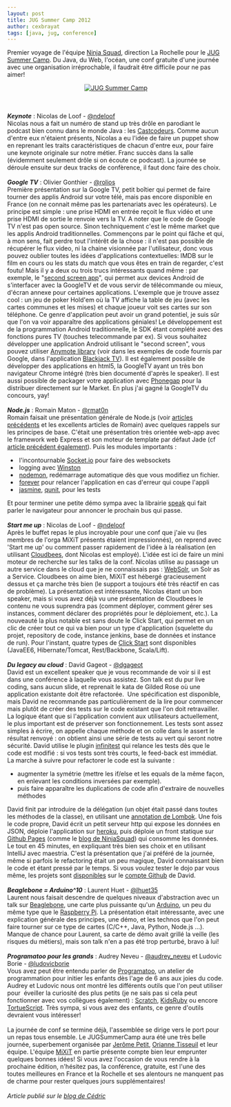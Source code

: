 ```yaml
---
layout: post
title: JUG Summer Camp 2012
author: cexbrayat
tags: [java, jug, conference]
---
```

Premier voyage de l'équipe <a href="https://ninja-squad.com">Ninja Squad</a>, direction La Rochelle pour le <a href="https://sites.google.com/site/jugsummercamp/">JUG Summer Camp</a>. Du Java, du Web, l'océan, une conf gratuite d'une journée avec une organisation irréprochable, il faudrait être difficile pour ne pas aimer!

<div style="text-align: center"><a href="http://www.jugsummercamp.org"><img title="JUG Summer Camp 2012" src="http://www.jugsummercamp.org/assets/images/logo-summercamp.png" alt="JUG Summer Camp"/></a></div>

<br/>
<br/>

___Keynote___&nbsp;:&nbsp;Nicolas de Loof -&nbsp;<a href="https://twitter.com/ndeloof">@ndeloof</a><br/>
Nicolas nous a fait un numéro de stand up très drôle en parodiant le podcast bien connu dans le monde Java : les <a href="http://lescastcodeurs.com/">Castcodeurs</a>. Comme aucun d'entre eux n'étaient présents, Nicolas a eu l'idée de faire un puppet show en reprenant les traits caractéristiques de chacun d'entre eux, pour faire une keynote originale sur notre métier. Franc succès dans la salle (évidemment seulement drôle si on écoute ce podcast).
La journée se déroule ensuite sur deux tracks de confèrence, il faut donc faire des choix.
<br/><br/>
___Google TV___ : Olivier Gonthier -&nbsp;<a href="http://twitter.com/rolios">@rolios</a><br/>
Première présentation sur la Google TV, petit boîtier qui permet de faire tourner des applis Android sur votre télé, mais pas encore disponible en France (on ne connait même pas les partenariats avec les opérateurs). Le principe est simple : une prise HDMI en entrée reçoit le flux vidéo et une prise HDMI de sortie le renvoie vers la TV. A noter que le code de Google TV n'est pas open source. Sinon techniquement c'est le même market que les applis Android traditionnelles.
Commençons par le point qui fâche et qui, à mon sens, fait perdre tout l'intérêt de la chose : il n'est pas possible de récupérer le flux video, ni la chaine visionnée par l'utilisateur, donc vous pouvez oublier toutes les idées d'applications contextuelles: IMDB sur le film en cours ou les stats du match que vous êtes en train de regarder, c'est foutu!
Mais il y a deux ou trois trucs intéressants quand même : par exemple, le "<a href="https://developers.google.com/tv/remote/">second screen app</a>", qui permet aux devices Android de s'interfacer avec la GoogleTV et de vous servir de télécommande ou mieux, d'écran annexe pour certaines applications. L'exemple que je trouve assez cool : un jeu de poker Hold'em où la TV affiche la table de jeu (avec les cartes communes et les mises) et chaque joueur voit ses cartes sur son téléphone. Ce genre d'application peut avoir un grand potentiel, je suis sûr que l'on va voir apparaître des applications géniales!
Le développement est de la programmation Android traditionnelle, le SDK étant complété avec des fonctions pures TV (touches telecommande par ex). Si vous souhaitez développer une application Android utilisant le "second screen", vous pouvez utiliser <a href="https://developers.google.com/tv/remote/docs/samples">Anymote library</a> (voir dans les exemples de code fournis par Google, dans l'application <a href="http://code.google.com/p/googletv-android-samples/source/browse/#git%2FBlackJackTVRemote">Blackjack TV</a>).
Il est également possible de développer des applications en html5, la GoogleTV ayant un très bon navigateur Chrome intégré (très bien documenté d'après le speaker). Il est aussi possible de packager votre application avec <a href="https://phonegap.com">Phonegap</a> pour la distribuer directement sur le Market.
En plus j'ai gagné la GoogleTV du concours, yay!
<br/><br/>
___Node.js___ : Romain Maton -&nbsp;<a href="http://twitter.com/rmat0n">@rmat0n</a><br/>
Romain faisait une présentation générale de Node.js (voir <a title="Getting started with Node.js : Part 1" href="http://hypedrivendev.wordpress.com/2011/06/28/getting-started-with-node-js-part-1/">articles</a> <a title="Getting started with Node.js : Part 2" href="http://hypedrivendev.wordpress.com/2011/07/31/getting-started-with-node-js-part-2/">précédents</a> et les excellents articles de Romain) avec quelques rappels sur les principes de base. C'était une présentation très orientée web-app avec le framework web Express et son moteur de template par défaut Jade (cf <a title="Node, Express et Jade" href="http://hypedrivendev.wordpress.com/2011/08/23/node-express-jade/">article précédent également</a>).
Puis les modules importants :
- &nbsp;l'incontournable <a href="http://socket.io/">Socket.io</a> pour faire des websockets
- &nbsp;logging avec <a href="https://github.com/flatiron/winston">Winston</a>
- &nbsp;<a href="https://github.com/remy/nodemon">nodemon</a>, redémarrage automatique dès que vous modifiez un fichier.
- &nbsp;<a href="https://github.com/nodejitsu/forever">forever</a> pour relancer l'application en cas d'erreur qui coupe l'appli
- &nbsp;<a href="https://jasmine.github.io">jasmine</a>, <a href="http://qunitjs.com/">qunit</a>, pour les tests

Et pour terminer une petite démo sympa avec la librairie <a href="https://github.com/christopherdebeer/speak.js">speak</a> qui fait parler le navigateur pour annoncer le prochain bus qui passe.
<br/><br/>
___Start me up___ : Nicolas de Loof -&nbsp;<a href="http://twitter.com/ndeloof">@ndeloof</a><br/>
Après le buffet repas le plus incroyable pour une conf que j'aie vu (les membres de l'orga MiXiT présents étaient impressionnés), on reprend avec 'Start me up' ou comment passer rapidement de l'idée à la réalisation (en utilisant <a href="http://www.cloudbees.com/">Cloudbees</a>, dont Nicolas est employé). L'idée est ici de faire un mini moteur de recherche sur les talks de la conf. Nicolas utilise au passage un autre service dans le cloud que je ne connaissais pas : <a href="http://websolr.com">WebSolr</a>, un Solr as a Service. Cloudbees on aime bien, MiXiT est hébergé gracieusement dessus et ça marche très bien (le support a toujours été très réactif en cas de problème).
La présentation est intéressante, Nicolas étant un bon speaker, mais si vous avez déjà vu une présentation de Cloudbees le contenu ne vous suprendra pas (comment déployer, comment gérer ses instances, comment déclarer des propriétés pour le déploiement, etc.). La nouveauté la plus notable est sans doute le Click Start, qui permet en un clic de créer tout ce qui va bien pour un type d'application (squelette du projet, repository de code, instance jenkins, base de données et instance de run). Pour l'instant, quatre types de <a href="http://blog.cloudbees.com/2012/08/clickstarts-deploy-app-repo-database.html">Click Start</a> sont disponibles (JavaEE6, Hibernate/Tomcat, Rest/Backbone, Scala/Lift).
<br/><br/>
___Du legacy au cloud___ : David Gageot -&nbsp;<a href="http://twitter.com/dgageot">@dgageot</a><br/>
David est un excellent speaker que je vous recommande de voir si il est dans une conférence à laquelle vous assistez. Son talk est du pur live coding, sans aucun slide, et reprenait le kata de Gilded Rose où une application existante doit être refactorée.  Une spécification est disponible, mais David ne recommande pas particulièrement de la lire pour commencer mais plutôt de créer des tests sur le code existant que l'on doit retravailler. La logique étant que si l'application convient aux utilisateurs actuellement, le plus important est de préserver son fonctionnement. Les tests sont assez simples à écrire, on appelle chaque méthode et on colle dans le assert le résultat renvoyé : on obtient ainsi une série de tests au vert qui seront notre sécurité.
David utilise le plugin <a href="http://infinitest.github.com/">infinitest</a> qui relance les tests dès que le code est modifié : si vos tests sont très courts, le feed-back est immédiat.
La marche à suivre pour refactorer le code est la suivante :
- augmenter la symétrie (mettre les if/else et les equals de la même façon, en enlevant les conditions inversées par exemple).
- puis faire apparaître les duplications de code afin d'extraire de nouvelles méthodes

David finit par introduire de la délégation (un objet était passé dans toutes les méthodes de la classe), en utilisant une <a href="http://projectlombok.org/features/Delegate.html">annotation de Lombok</a>.
Une fois le code propre, David écrit un petit serveur http qui expose les données en JSON, déploie l'application sur <a href="http://www.heroku.com/">heroku</a>, puis déploie un front statique sur <a href="http://pages.github.com/">Github Pages</a> (comme le <a href="https://blog.ninja-squad.com">blog de NinjaSquad</a>) qui consomme les données.
Le tout en 45 minutes, en expliquant très bien ses choix et en utilisant IntelliJ avec maestria. C'est la présentation que j'ai préféré de la journée, même si parfois le refactoring était un peu magique, David connaissant bien le code et étant pressé par le temps. Si vous voulez tester le dojo par vous même, les projets sont <a href="https://github.com/dgageot/jug-summer-camp-json">disponibles</a> sur le <a href="https://github.com/dgageot">compte Github</a> de David.
<br/><br/>
___Beaglebone = Arduino^10___ : Laurent Huet -&nbsp;<a href="https://twitter.com/lhuet35">@lhuet35</a><br/>
Laurent nous faisait descendre de quelques niveaux d'abstraction avec un talk sur <a href="http://beagleboard.org/bone">Beaglebone</a>, une carte plus puissante qu'un <a href="https://www.arduino.cc">Arduino</a>, un peu du même type que le <a href="http://www.raspberrypi.org/">Raspberry Pi</a>. La présentation était intéressante, avec une explication générale des principes, une démo, et les technos que l'on peut faire tourner sur ce type de cartes (C/C++, Java, Python, Node.js …). Manque de chance pour Laurent, sa carte de démo avait grillé la veille (les risques du métiers), mais son talk n'en a pas été trop perturbé, bravo à lui!
<br/><br/>
___Programatoo pour les grands___ : Audrey Neveu -&nbsp;<a href="https://twitter.com/audrey_neveu">@audrey_neveu</a> et Ludovic Borie - <a href="https://twitter.com/LudovicBorie">@ludovicborie</a><br/>
Vous avez peut être entendu parler de <a href="https://twitter.com/Programatoo">Programatoo</a>, un atelier de programmation pour initier les enfants dès l'age de 6 ans aux joies du code. Audrey et Ludovic nous ont montré les différents outils que l'on peut utiliser pour  éveiller la curiosité des plus petits (je ne sais pas si cela peut fonctionner avec vos collègues également) : <a href="http://scratch.mit.edu/">Scratch</a>, <a href="http://www.kidsruby.com/">KidsRuby</a> ou encore <a href="http://tortuescript.appspot.com/">TortueScript</a>. Très sympa, si vous avez des enfants, ce genre d'outils devraient vous intéresser!
<br/><br/>
La journée de conf se termine déjà, l'assemblée se dirige vers le port pour un repas tous ensemble. Le JUGSummerCamp aura été une très belle journée, superbement organisée par <a href="https://twitter.com/jeromepetit">Jerôme Petit</a>, <a href="https://twitter.com/oriannetisseuil">Orianne Tisseuil</a> et leur équipe. L'équipe <a href="https://mixitconf.org ">MiXiT</a> en partie présente compte bien leur emprunter quelques bonnes idées! Si vous avez l'occasion de vous rendre à la prochaine édition, n'hésitez pas, la conférence, gratuite, est l'une des toutes meilleures en France et la Rochelle et ses alentours ne manquent pas de charme pour rester quelques jours supplémentaires!
<br/><br/>
_Article publié sur le [blog de Cédric](http://hypedrivendev.wordpress.com)_
